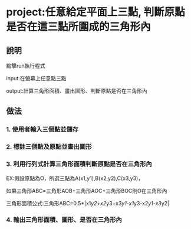 
# project:任意給定平面上三點, 判斷原點是否在這三點所圍成的三角形內

## 說明

點擊run執行程式

input:在螢幕上任意點三點

output:計算三角形面積、畫出圖形、判斷原點是否在三角形內


## 做法

### 1. 使用者輸入三個點並儲存

### 2. 標註三個點及原點並畫出圖形
 
### 3. 利用行列式計算三角形面積判斷原點是否在三角形內

EX:假設原點為O，所選三點為A(x1,y1),B(x2,y2),C(x3,y3)，

如果三角形ABC=三角形AOB+三角形AOC+三角形BOC則O在三角形內

三角形面積公式:三角形ABC=0.5*|x1*y2+x2*y3+x3*y1-x1*y3-x2*y1-x3*y2|


### 4. 輸出三角形面積、圖形、是否在三角形內

